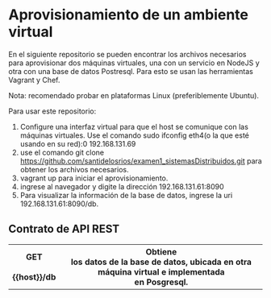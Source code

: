 <h1><b>Aprovisionamiento de un ambiente virtual</b></h1>

En el siguiente repositorio se pueden encontrar los archivos necesarios para aprovisionar dos máquinas virtuales, una con un servicio en NodeJS y otra con una base de datos Postresql. Para esto se usan las herramientas Vagrant y Chef. 

Nota: recomendado probar en plataformas Linux (preferiblemente Ubuntu).

Para usar este repositorio: 

1. Configure una interfaz virtual para que el host se comunique con las máquinas virtuales. Use el comando sudo ifconfig eth4(o la que esté usando en su red):0 192.168.131.69
2. use el comando git clone https://github.com/santidelosrios/examen1_sistemasDistribuidos.git para obtener los archivos necesarios. 
3. vagrant up para iniciar el aprovisionamiento.
4. ingrese al navegador y digite la dirección 192.168.131.61:8090
5. Para visualizar la información de la base de datos, ingrese la uri 192.168.131.61:8090/db.

<h2><b>Contrato de API REST</b></h2>
<table>
  <tr>
    <th>GET<br><br>{{host}}/db</th>
    <th>Obtiene<br>los datos de la base de datos, ubicada en otra máquina virtual e implementada<br>en Posgresql.</th>
  </tr>
</table>
